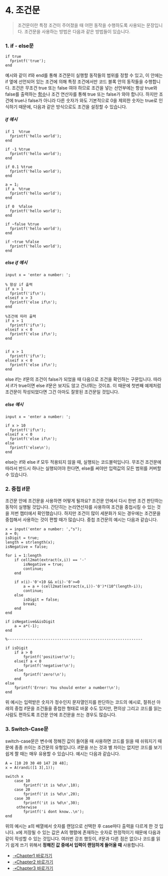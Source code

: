 # 4. 조건문
> 조건문이란 특정 조건이 주어졌을 때 어떤 동작을 수행하도록 사용되는 문장입니다. 조건문을 사용하는 방법은 다음과 같은 방법들이 있습니다.

### 1. if - else문
```
if true
  fprintf('true');
end
```
예시와 같이 if와 end를 통해 조건문이 실행할 동작들의 범위를 정할 수 있고, 이 안에는 if 옆에 선언되어 있는 조건에 의해 특정 조건에서만 코드 블록 안의 동작들을 수행합니다.
조건은 무조건 true 또는 false 여야 하므로 조건을 넣는 선언부에는 항상 true와 false를 출력하는 [함수]()나 조건 연산자를 통해 true 또는 false가 와야 합니다. 하지만 조건에 true나 false가 아니라 다른 숫자가 와도 기본적으로 0을 제외한 숫자는 true로 인식하기 때문에, 다음과 같은 방식으로도 조건을 설정할 수 있습니다.

##### if 예시
```
if 1  %true
  fprintf('hello world');
end

if -1 %true
  fprintf('hello world');
end

if 0.1 %true
  fprintf('hello world');
end

a = 1;
if a  %true
  fprintf('hello world');
end

if 0  %false
  fprintf('hello world');
end

if ~false %true
  fprintf('hello world');
end

if ~true %false
  fprintf('hello world');
end
```

##### else if 예시
```
input x = 'enter a number: ';

% 항상 if 출력
if x > 1
  fprintf('if\n');
elseif x > 3
  fprintf('else if\n');
end

%조건에 따라 출력
if x > 1
  fprintf('if\n');
elseif x < 0
  fprintf('else if\n');
end


if x > 1
  fprintf('if\n');
elseif x < 0
  fprintf('else if\n');
end
```
else if는 if문의 조건이 false가 되었을 때 다음으로 조건을 확인하는 구문입니다. 따라서 if가 true이면 else if문은 보지도 않고 건너뛰는 것이죠. 이 때문에 첫번째 예제처럼 조건문이 작성되었다면 그건 아마도 잘못된 조건문일 것입니다.

##### else 예시
```
input x = 'enter a number: ';

if x > 10
  fprintf('if\n');
elseif x < 0
  fprintf('else if\n');
else
  fprintf('else\n');
end
```
else는 if와 else if 모두 적용되지 않을 때, 실행되는 코드블럭입니다. 무조건 조건문에 따라서 반드시 하나는 실행되어야 한다면, else를 써야만 입력값의 모든 범위를 커버할 수 있습니다.

### 2. 중첩 if문
조건문 안에 조건문을 사용하면 어떻게 될까요? 조건문 안에서 다시 한번 조건 판단하는 동작이 실행될 것입니다. 간단히는 논리연산자를 사용하여 조건을 중첩시킬 수 있는 것을 저번 챕터에서 확인했습니다. 하지만 조건이 많이 세분화가 되는 경우에는 조건문을 중첩해서 사용하는 것이 편할 때가 많습니다. 중첩 조건문의 예시는 다음과 같습니다.

```
x = input('enter a number: ',"s");
a = 0;
isDigit = true;
length = strlength(x);
isNegative = false;

for i = 1:length
    if cell2mat(extract(x,i)) == '-'
        isNegative = true;
        continue;
    end

    if x(i)-'0'<10 && x(i)-'0'>=0
        a = a + (cell2mat(extract(x,i))-'0')*(10^(length-i));
        continue;
    else
        isDigit = false;
        break;
    end
end

if isNegative&&isDigit
    a = a*(-1);
end

%------------------------------------------------------------

if isDigit
    if a > 0
        fprintf('positive!\n');
    elseif a < 0
        fprintf('negative!\n');
    else
        fprintf('zero!\n');
    end
else
    fprintf('Error: You should enter a number!\n');
end
```

위 예시는 입력받은 숫자가 정수인지 문자열인지를 판단하는 코드의 예시로, 절취선 아래의 중첩 if문을 조건들을 중첩한 형태로 바꿀 수도 있지만, 편의상 그리고 코드를 읽는 사람도 편하도록 조건문 안에 조건문을 쓰는 경우도 많습니다.

### 3. Switch-Case문

switch-case문은 변수에 정해진 값이 들어올 때 사용하면 코드를 읽을 때 쉬워지기 때문에 종종 쓰이는 조건문의 유형입니다. if문을 쓰는 것과 별 차이는 없지만 코드를 보기 쉽게 짤 때는 매우 유용할 수 있습니다. 예시는 다음과 같습니다.
```
A = [10 20 30 40 147 28 48];
x = A(randi([1 3],1));

switch x
    case 10
        fprintf('it is %d\n',10);
    case 20
        fprintf('it is %d\n',20);
    case 30
        fprintf('it is %d\n',30);
     otherwise
        fprintf('i dont know..\n');
end
```
위의 예시는 a의 배열에서 숫자를 랜덤으로 선택한 후 case마다 출력을 다르게 한 것 입니다. x에 저장될 수 있는 값은 A의 행렬에 존재하는 숫자로 한정적이기 때문에 다음과 같이 작성할 수 있는 것입니다. 여러번 강조 했듯이, if문과 다른 점은 없으나 코드를 읽기 쉽게 쓰기 위해서 **정해진 값 중에서 입력이 랜덤하게 들어올 때** 사용합니다.

* [➝Chapter1 바로가기](/MATLAB/ProgrammingBackGround.md)
* [➝Chapter2 바로가기](/MATLAB/ProgrammingBackGround2.md)
* [➝Chapter3 바로가기](/MATLAB/ProgrammingBackGround3.md)
